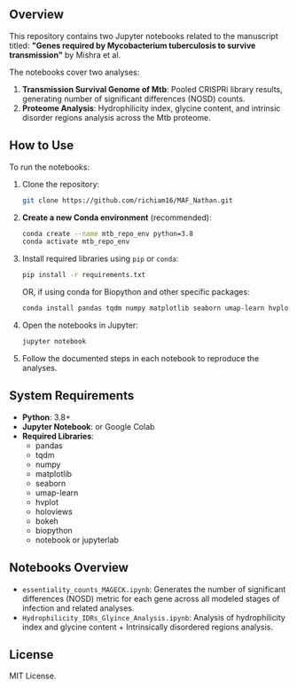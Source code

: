 ## Overview
This repository contains two Jupyter notebooks related to the manuscript titled:
**"Genes required by Mycobacterium tuberculosis to survive transmission"** by Mishra et al.

The notebooks cover two analyses:
1. **Transmission Survival Genome of Mtb**: Pooled CRISPRi library results, generating number of significant differences (NOSD) counts.
2. **Proteome Analysis**: Hydrophilicity index, glycine content, and intrinsic disorder regions analysis across the Mtb proteome.

## How to Use
To run the notebooks:
1. Clone the repository:


   ```bash
   git clone https://github.com/richiam16/MAF_Nathan.git
   ```

2. **Create a new Conda environment** (recommended):
   ```bash
   conda create --name mtb_repo_env python=3.8
   conda activate mtb_repo_env
   ```

3. Install required libraries using `pip` or `conda`:
   ```bash
   pip install -r requirements.txt
   ```

   OR, if using conda for Biopython and other specific packages:
   ```bash
   conda install pandas tqdm numpy matplotlib seaborn umap-learn hvplot holoviews bokeh biopython
   ```

4. Open the notebooks in Jupyter:
   ```bash
   jupyter notebook
   ```

5. Follow the documented steps in each notebook to reproduce the analyses.

## System Requirements
- **Python**: 3.8+
- **Jupyter Notebook**: or Google Colab
- **Required Libraries**:
   - pandas
   - tqdm
   - numpy
   - matplotlib
   - seaborn
   - umap-learn
   - hvplot
   - holoviews
   - bokeh
   - biopython
   - notebook or jupyterlab

## Notebooks Overview
- `essentiality_counts_MAGECK.ipynb`: Generates the number of significant differences (NOSD) metric for each gene across all modeled stages of infection and related analyses.
- `Hydrophilicity_IDRs_Glyince_Analysis.ipynb`: Analysis of hydrophilicity index and glycine content + Intrinsically disordered regions analysis.

## License
MIT License.
